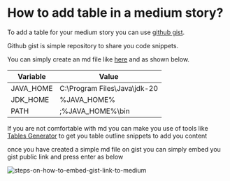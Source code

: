 # How to add table in a medium story?

To add a table for your medium story you can use <a href='https://gist.github.com/'>github gist</a>.

Github gist is simple repository to share you code snippets.

You can simply create an md file like <a href='https://gist.github.com/AmuthesWaran/d7c49152054c337e6bbfa48dec772358'>here</a> and as shown below. 

| Variable  | Value  |
|---|---|
| JAVA_HOME | C:\Program Files\Java\jdk-20  |
| JDK_HOME | %JAVA_HOME% |
| PATH | <some existing PATH variables>;%JAVA_HOME%\bin |

If you are not comfortable with md you can make you use of tools like <a href='https://www.tablesgenerator.com/markdown_tables'>Tables Generator</a> to get you table outline snippets to add you content

once you have created a simple md file on gist you can simply embed you gist public link and press enter as below 

![steps-on-how-to-embed-gist-link-to-medium](https://github.com/AmuthesWaran/how-tos/assets/79437368/34683088-006d-4e76-8b75-dff703283eab)